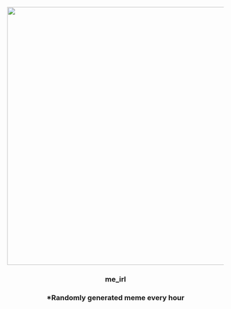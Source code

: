 <p align="center">
        <img src="https://i.imgur.com/B5ZZiXo.jpg" width="600" height="600">
        </p>
        <h3 align="center">me_irl</h3>
        <h3 align="center">*Randomly generated meme every hour</h3>
    